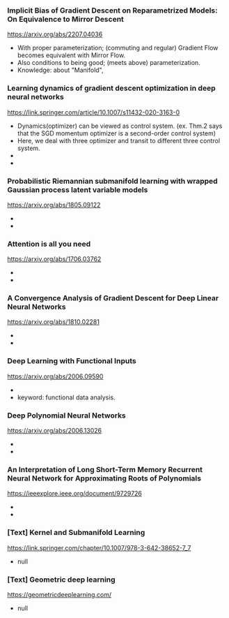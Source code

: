 ### Implicit Bias of Gradient Descent on Reparametrized Models: On Equivalence to Mirror Descent

<https://arxiv.org/abs/2207.04036>

- With proper parameterization; (commuting and regular) Gradient Flow becomes equivalent with Mirror Flow.
- Also conditions to being good; (meets above) parameterization. 
- Knowledge: about "Manifold", 


### Learning dynamics of gradient descent optimization in deep neural networks

<https://link.springer.com/article/10.1007/s11432-020-3163-0>

- Dynamics(optimizer) can be viewed as control system. (ex. Thm.2 says that the SGD momentum optimizer is a second-order control system)
- Here, we deal with three optimizer and transit to different three control system.
-
- 


### Probabilistic Riemannian submanifold learning with wrapped Gaussian process latent variable models

<https://arxiv.org/abs/1805.09122>

-
-


### Attention is all you need

<https://arxiv.org/abs/1706.03762>

-
-


### A Convergence Analysis of Gradient Descent for Deep Linear Neural Networks

<https://arxiv.org/abs/1810.02281>

-
-


### Deep Learning with Functional Inputs

<https://arxiv.org/abs/2006.09590>

-
- keyword: functional data analysis.


### Deep Polynomial Neural Networks

<https://arxiv.org/abs/2006.13026>

-
-



### An Interpretation of Long Short-Term Memory Recurrent Neural Network for Approximating Roots of Polynomials

<https://ieeexplore.ieee.org/document/9729726>

-
-




### [Text] Kernel and Submanifold Learning

<https://link.springer.com/chapter/10.1007/978-3-642-38652-7_7>

- null


### [Text] Geometric deep learning

<https://geometricdeeplearning.com/>

- null
